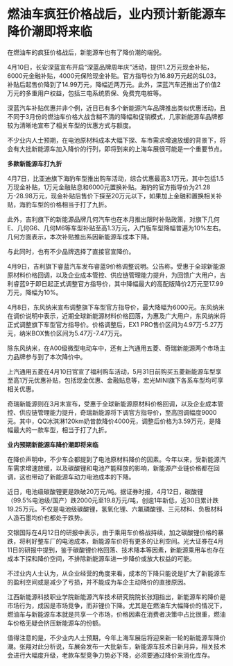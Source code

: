 # 燃油车疯狂价格战后，业内预计新能源车降价潮即将来临

在燃油车的疯狂价格战后，新能源车也有了降价潮的端倪。

4月10日，长安深蓝宣布开启“深蓝品牌周年庆”活动，提供1.2万元现金补贴，6000元金融补贴，4000元保险现金补贴。官方指导价为16.89万元起的SL03，补贴后起售价降到了14.99万元，降幅近两万元。此外，深蓝汽车还推出了价值2万元的多重用户权益，包括三电系统质保、免费充电桩等。

深蓝汽车补贴优惠并非个例，近日已有多个新能源汽车品牌推出类似优惠活动，且不同于3月份的燃油车价格大战含糊不清的降幅和促销模式，几家新能源车品牌都较为清晰地宣布了相关车型的优惠方式与额度。

不少业内人士预期，在电池原材料成本大幅下探、车市需求增速放缓的背景下，将会有大批新能源车加入降价的行列，即将到来的上海车展很可能是一个重要节点。

**多款新能源车打九折**

4月7日，比亚迪旗下海豹车型推出购车活动，综合优惠最高3.1万元，其中包括1.5万现金补贴，1万元金融贴息和6000元置换补贴。海豹的官方指导价为21.28万-28.98万元，现金补贴后售价下探至20万元以下，如果加上金融和置换相关补贴，海豹车型的价格相当于打了九折。

此外，吉利旗下的新能源品牌几何汽车也在本月推出限时补贴政策，对旗下几何E、几何G6、几何M6等车型补贴至高1.3万元，入门版车型降幅普遍为10%左右。几何方面表示，本次补贴推出系因新能源车成本下降。

与此同时，也有不少品牌选择了直接官宣降价。

4月9日，吉利旗下睿蓝汽车发布睿蓝9价格调整说明。公告称，受惠于全球新能源原材料价格回调，以及企业成本管控、供应链管理能力提升，为回馈广大用户，吉利睿蓝9于即日起正式调整官方指导价，其中降幅最大的高配版降价2万元至17.99万元，降幅为10%。

4月8日，东风纳米宣布调整旗下车型官方指导价，最大降幅为6000元。东风纳米在调价说明中表示，近期全球新能源材料价格回落，为惠及广大用户，东风纳米将正式调整旗下车型官方指导价。价格调整后，EX1
PRO售价区间为4.97万-5.27万元，纳米BOX售价区间为5.47万-7.47万元。

除东风纳米，在A00级微型电动车中，还有上汽通用五菱、奇瑞新能源两个市场主力品牌参与到了本次降价中。

上汽通用五菱在4月10日官宣了福利购车活动，5月31日前购买五菱新能源车型享至高1万元优惠补贴，包括现金优惠、金融贴息等，宏光MINI旗下各系车型均可享相关优惠。

奇瑞新能源则在3月末宣布，受惠于全球新能源原材料价格回调，以及企业成本管控、供应链管理能力提升，奇瑞新能源将下调官方指导价，至高回调幅度9000元。其中，QQ冰淇淋120km奶昔款降价4000元，调整后价格为3.59万元，是降幅最大的一款车型，相当于打了九折。

**业内预期新能源车降价潮即将来临**

在降价声明中，不少车企都提到了电池原材料降价的因素。今年以来，受新能源汽车需求增速放缓，以及碳酸锂和电池产能释放的影响，新能源产业链价格都在回调，这也带动了新能源车动力电池成本的下降。

近日，电池级碳酸锂更是跌破20万元/吨。据证券时报，4月12日，碳酸锂（99.5%电池级/国产）跌2000元至19.8万元/吨，创逾1年新低，近30日累计跌19.25万元。不仅是电池级碳酸锂，氢氧化锂、六氟磷酸锂、三元材料、负极材料人造石墨均价也都处于跌势。

交银国际在4月12日的研报中表示，由于乘用车价格战持续，加之碳酸锂价格的暴跌，将利好整车厂的电池成本，新能源车价将有更多的让利空间。光大证券在4月11日的研报中提到，鉴于碳酸锂价格回落、技术降本等因素，新能源乘用车也存在成本下探和降价空间，不排除新能源车进一步降价或放大权益的可能。

不过业内人士认为，从企业经营的角度来看，成本的下降只能说是扩大了新能源车的盈利空间或是减少了亏损，并不能成为车企主动降价的直接原因。

江西新能源科技职业学院新能源汽车技术研究院院长张翔指出，新能源车的降价是市场行为，成因是市场竞争，而非锂价下降。尤其是在燃油车大幅降价的情况下，燃油车与新能源车本就是共享一个市场，价格因素在消费者决策中占比很重，燃油车价格无疑会挤压新能源车的份额。

值得注意的是，不少业内人士预期，今年上海车展后将迎来新一轮的新能源车降价潮。张翔对此分析说，车展会发布一大批新车，新能源车技术日新月异，相关技术会进行大幅度升级，老款车型竞争力势必下降，必须要通过降价来消化库存。

